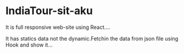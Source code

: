 # IndiaTour-sit-aku
It is full responsive web-site using React....
    <p>It has statics data not the dynamic.Fetchin the data from json file using Hook and show it...</p>
   
